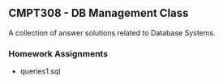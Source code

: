 ## CMPT308 - DB Management Class
A collection of answer solutions related to Database Systems.

### Homework Assignments

- queries1.sql
